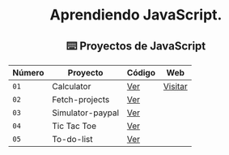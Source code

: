 <div align="center">
  
# Aprendiendo JavaScript.

## ⌨️ Proyectos de JavaScript

| Número | Proyecto | Código | Web |
| --- | --- | --- | --- |
| `01` | Calculator | [Ver](01-calculator) | [Visitar](https://chipper-beignet-dcadff.netlify.app/) |
| `02` | Fetch-projects| [Ver](02-fetch-projects/1_simpsons_quotes) |  |
| `03` | Simulator-paypal | [Ver](03-simulator-paypal) | |
| `04` | Tic Tac Toe  | [Ver](04-tic-tac-toe) | |
| `05` | To-do-list | [Ver](05-to-do-list) | |

</div>
